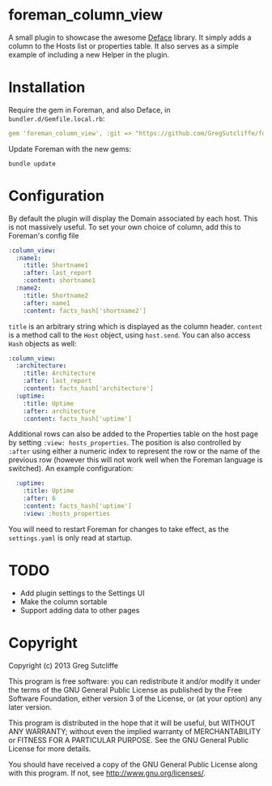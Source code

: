 # foreman\_column\_view

A small plugin to showcase the awesome [Deface](https://github.com/spree/deface)
library. It simply adds a column to the Hosts list or properties table. It also
serves as a simple example of including a new Helper in the plugin.

# Installation

Require the gem in Foreman, and also Deface, in `bundler.d/Gemfile.local.rb`:

```yaml
gem 'foreman_column_view', :git => "https://github.com/GregSutcliffe/foreman_column_view.git"
```

Update Foreman with the new gems:

    bundle update

# Configuration

By default the plugin will display the Domain associated by each host. This is not
massively useful. To set your own choice of column, add this to Foreman's config file

```yaml
:column_view:
  :name1:
    :title: Shortname1
    :after: last_report
    :content: shortname1
  :name2:
    :title: Shortname2
    :after: name1
    :content: facts_hash['shortname2']
```

`title` is an arbitrary string which is displayed as the column header. `content` is
a method call to the `Host` object, using `host.send`. You can also access `Hash` objects
as well:

```yaml
:column_view:
  :architecture:
    :title: Architecture
    :after: last_report
    :content: facts_hash['architecture']
  :uptime:
    :title: Uptime
    :after: architecture
    :content: facts_hash['uptime']
```

Additional rows can also be added to the Properties table on the host page by setting
`:view: hosts_properties`.  The position is also controlled by `:after` using either a
numeric index to represent the row or the name of the previous row (however this will
not work well when the Foreman language is switched).  An example configuration:

```yaml
  :uptime:
    :title: Uptime
    :after: 6
    :content: facts_hash['uptime']
    :view: :hosts_properties
```

You will need to restart Foreman for changes to take effect, as the `settings.yaml` is
only read at startup.

# TODO

* Add plugin settings to the Settings UI
* Make the column sortable
* Support adding data to other pages

# Copyright

Copyright (c) 2013 Greg Sutcliffe

This program is free software: you can redistribute it and/or modify
it under the terms of the GNU General Public License as published by
the Free Software Foundation, either version 3 of the License, or
(at your option) any later version.

This program is distributed in the hope that it will be useful,
but WITHOUT ANY WARRANTY; without even the implied warranty of
MERCHANTABILITY or FITNESS FOR A PARTICULAR PURPOSE.  See the
GNU General Public License for more details.

You should have received a copy of the GNU General Public License
along with this program.  If not, see <http://www.gnu.org/licenses/>.
